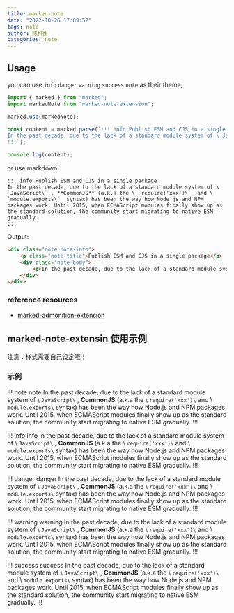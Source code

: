 ```yaml
---
title: marked-note
date: "2022-10-26 17:09:52"
tags: note
author: 陈科衡
categories: note
---
```


## Usage

you can use `info` `danger` `warning` `success` `note`  as their theme;

```js
import { marked } from "marked";
import markedNote from "marked-note-extension";

marked.use(markedNote);

const content = marked.parse(`!!! info Publish ESM and CJS in a single package
In the past decade, due to the lack of a standard module system of \`JavaScript\`, **CommonJS** (a.k.a the \`require('xxx')\` and \`module.exports\` syntax) has been the way how Node.js and NPM packages work. Until 2015, when ECMAScript modules finally show up as the standard solution, the community start migrating to native ESM gradually.
!!!`);

console.log(content);
```

or use markdown:
```text
::: info Publish ESM and CJS in a single package
In the past decade, due to the lack of a standard module system of \ `JavaScript\` , **CommonJS** (a.k.a the \ `require('xxx')\`  and \ `module.exports\`  syntax) has been the way how Node.js and NPM packages work. Until 2015, when ECMAScript modules finally show up as the standard solution, the community start migrating to native ESM gradually.
:::
```

Output: 
```html
<div class="note note-info">
    <p class="note-title">Publish ESM and CJS in a single package</p>
    <div class="note-body">
        <p>In the past decade, due to the lack of a standard module system of <code>JavaScript</code>, <strong>CommonJS</strong> (a.k.a the <code>require(&#39;xxx&#39;)</code> and <code>module.exports</code> syntax) has been the way how Node.js and NPM packages work. Until 2015, when ECMAScript modules finally show up as the standard solution, the community start migrating to native ESM gradually.</p>
    </div>
</div>
```

### reference resources
- [marked-admonition-extension](https://github.com/xiefucai/marked-admonition-extension)

## marked-note-extensin 使用示例
注意：样式需要自己设定哦！

### 示例

!!! note note 
In the past decade, due to the lack of a standard module system of \ `JavaScript\` , **CommonJS** (a.k.a the \ `require('xxx')\`  and \ `module.exports\`  syntax) has been the way how Node.js and NPM packages work. Until 2015, when ECMAScript modules finally show up as the standard solution, the community start migrating to native ESM gradually.
!!!


!!! info info
In the past decade, due to the lack of a standard module system of \ `JavaScript\` , **CommonJS** (a.k.a the \ `require('xxx')\`  and \ `module.exports\`  syntax) has been the way how Node.js and NPM packages work. Until 2015, when ECMAScript modules finally show up as the standard solution, the community start migrating to native ESM gradually.
!!!

!!! danger danger
In the past decade, due to the lack of a standard module system of \ `JavaScript\` , **CommonJS** (a.k.a the \ `require('xxx')\`  and \ `module.exports\`  syntax) has been the way how Node.js and NPM packages work. Until 2015, when ECMAScript modules finally show up as the standard solution, the community start migrating to native ESM gradually.
!!!

!!! warning warning
In the past decade, due to the lack of a standard module system of \ `JavaScript\` , **CommonJS** (a.k.a the \ `require('xxx')\`  and \ `module.exports\`  syntax) has been the way how Node.js and NPM packages work. Until 2015, when ECMAScript modules finally show up as the standard solution, the community start migrating to native ESM gradually.
!!!

!!! success success
In the past decade, due to the lack of a standard module system of \ `JavaScript\` , **CommonJS** (a.k.a the \ `require('xxx')\`  and \ `module.exports\`  syntax) has been the way how Node.js and NPM packages work. Until 2015, when ECMAScript modules finally show up as the standard solution, the community start migrating to native ESM gradually.
!!!